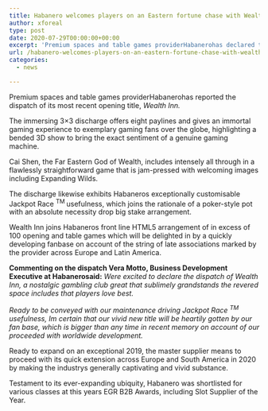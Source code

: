 ```yaml
---
title: Habanero welcomes players on an Eastern fortune chase with Wealth Inn
author: xforeal 
type: post
date: 2020-07-29T00:00:00+00:00
excerpt: 'Premium spaces and table games providerHabanerohas declared the dispatch of its most recent opening title, Wealth Inn '
url: /habanero-welcomes-players-on-an-eastern-fortune-chase-with-wealth-inn/
categories:
  - news

---
```

Premium spaces and table games providerHabanerohas reported the dispatch of its most recent opening title, _Wealth Inn._ 

The immersing 3&#215;3 discharge offers eight paylines and gives an immortal gaming experience to exemplary gaming fans over the globe, highlighting a bended 3D show to bring the exact sentiment of a genuine gaming machine. 

Cai Shen, the Far Eastern God of Wealth, includes intensely all through in a flawlessly straightforward game that is jam-pressed with welcoming images including Expanding Wilds. 

The discharge likewise exhibits Habaneros exceptionally customisable Jackpot Race <sup>TM </sup> usefulness, which joins the rationale of a poker-style pot with an absolute necessity drop big stake arrangement. 

Wealth Inn joins Habaneros front line HTML5 arrangement of in excess of 100 opening and table games which will be delighted in by a quickly developing fanbase on account of the string of late associations marked by the provider across Europe and Latin America. 

**Commenting on the dispatch Vera Motto, Business Development Executive at Habanerosaid:** _Were excited to declare the dispatch of Wealth Inn, a nostalgic gambling club great that sublimely grandstands the revered space includes that players love best._ 

_Ready to be conveyed with our maintenance driving Jackpot Race <sup>TM </sup> usefulness, Im certain that our vivid new title will be heartily gotten by our fan base, which is bigger than any time in recent memory on account of our proceeded with worldwide development._ 

Ready to expand on an exceptional 2019, the master supplier means to proceed with its quick extension across Europe and South America in 2020 by making the industrys generally captivating and vivid substance. 

Testament to its ever-expanding ubiquity, Habanero was shortlisted for various classes at this years EGR B2B Awards, including Slot Supplier of the Year.
